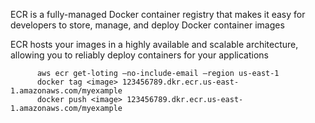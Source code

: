 ECR is a fully-managed Docker container registry that makes it easy for developers to store, manage, and deploy Docker container images


ECR hosts your images in a highly available and scalable architecture, allowing you to reliably deploy containers for your applications
 

          aws ecr get-loting –no-include-email –region us-east-1 
          docker tag <image> 123456789.dkr.ecr.us-east-1.amazonaws.com/myexample 
          docker push <image> 123456789.dkr.ecr.us-east-1.amazonaws.com/myexample
